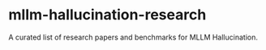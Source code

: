 # mllm-hallucination-research
A curated list of research papers and benchmarks for MLLM Hallucination.
